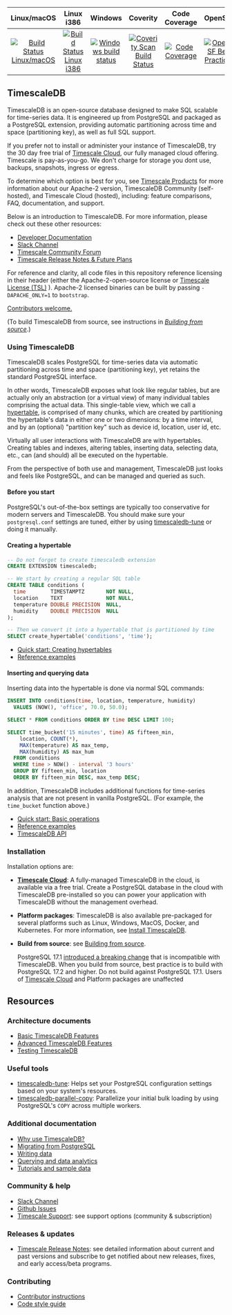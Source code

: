 |Linux/macOS|Linux i386|Windows|Coverity|Code Coverage|OpenSSF|
|:---:|:---:|:---:|:---:|:---:|:---:|
|[![Build Status Linux/macOS](https://github.com/timescale/timescaledb/actions/workflows/linux-build-and-test.yaml/badge.svg?branch=main&event=schedule)](https://github.com/timescale/timescaledb/actions/workflows/linux-build-and-test.yaml?query=workflow%3ARegression+branch%3Amain+event%3Aschedule)|[![Build Status Linux i386](https://github.com/timescale/timescaledb/actions/workflows/linux-32bit-build-and-test.yaml/badge.svg?branch=main&event=schedule)](https://github.com/timescale/timescaledb/actions/workflows/linux-32bit-build-and-test.yaml?query=workflow%3ARegression+branch%3Amain+event%3Aschedule)|[![Windows build status](https://github.com/timescale/timescaledb/actions/workflows/windows-build-and-test.yaml/badge.svg?branch=main&event=schedule)](https://github.com/timescale/timescaledb/actions/workflows/windows-build-and-test.yaml?query=workflow%3ARegression+branch%3Amain+event%3Aschedule)|[![Coverity Scan Build Status](https://scan.coverity.com/projects/timescale-timescaledb/badge.svg)](https://scan.coverity.com/projects/timescale-timescaledb)|[![Code Coverage](https://codecov.io/gh/timescale/timescaledb/branch/main/graphs/badge.svg?branch=main)](https://codecov.io/gh/timescale/timescaledb)|[![OpenSSF Best Practices](https://www.bestpractices.dev/projects/8012/badge)](https://www.bestpractices.dev/projects/8012)|


## TimescaleDB

TimescaleDB is an open-source database designed to make SQL scalable for
time-series data.  It is engineered up from PostgreSQL and packaged as a
PostgreSQL extension, providing automatic partitioning across time and space
(partitioning key), as well as full SQL support.

If you prefer not to install or administer your instance of TimescaleDB, try the
30 day free trial of [Timescale Cloud](https://console.cloud.timescale.com/signup), our fully managed cloud offering.
Timescale is pay-as-you-go. We don't charge for storage you dont use, backups, snapshots, ingress or egress.

To determine which option is best for you, see [Timescale Products](https://tsdb.co/GitHubTimescaleProducts)
for more information about our Apache-2 version, TimescaleDB Community (self-hosted), and Timescale
Cloud (hosted), including: feature comparisons, FAQ, documentation, and support.

Below is an introduction to TimescaleDB. For more information, please check out
these other resources:
- [Developer Documentation](https://docs.timescale.com/getting-started/latest/services/)
- [Slack Channel](https://slack-login.timescale.com)
- [Timescale Community Forum](https://www.timescale.com/forum/)
- [Timescale Release Notes & Future Plans](https://tsdb.co/GitHubTimescaleDocsReleaseNotes)

For reference and clarity, all code files in this repository reference
licensing in their header (either the Apache-2-open-source license
or [Timescale License (TSL)](https://github.com/timescale/timescaledb/blob/main/tsl/LICENSE-TIMESCALE)
). Apache-2 licensed binaries can be built by passing `-DAPACHE_ONLY=1` to `bootstrap`.

[Contributors welcome.](https://github.com/timescale/timescaledb/blob/main/CONTRIBUTING.md)

(To build TimescaleDB from source, see instructions in [_Building from source_](https://github.com/timescale/timescaledb/blob/main/docs/BuildSource.md).)

### Using TimescaleDB

TimescaleDB scales PostgreSQL for time-series data via automatic
partitioning across time and space (partitioning key), yet retains
the standard PostgreSQL interface.

In other words, TimescaleDB exposes what look like regular tables, but
are actually only an
abstraction (or a virtual view) of many individual tables comprising the
actual data. This single-table view, which we call a
[hypertable](https://tsdb.co/GitHubTimescaleHypertable),
is comprised of many chunks, which are created by partitioning
the hypertable's data in either one or two dimensions: by a time
interval, and by an (optional) "partition key" such as
device id, location, user id, etc.

Virtually all user interactions with TimescaleDB are with
hypertables. Creating tables and indexes, altering tables, inserting
data, selecting data, etc., can (and should) all be executed on the
hypertable.

From the perspective of both use and management, TimescaleDB just
looks and feels like PostgreSQL, and can be managed and queried as
such.

#### Before you start

PostgreSQL's out-of-the-box settings are typically too conservative for modern
servers and TimescaleDB. You should make sure your `postgresql.conf`
settings are tuned, either by using [timescaledb-tune](https://github.com/timescale/timescaledb-tune)
or doing it manually.

#### Creating a hypertable

```sql
-- Do not forget to create timescaledb extension
CREATE EXTENSION timescaledb;

-- We start by creating a regular SQL table
CREATE TABLE conditions (
  time        TIMESTAMPTZ       NOT NULL,
  location    TEXT              NOT NULL,
  temperature DOUBLE PRECISION  NULL,
  humidity    DOUBLE PRECISION  NULL
);

-- Then we convert it into a hypertable that is partitioned by time
SELECT create_hypertable('conditions', 'time');
```

- [Quick start: Creating hypertables](https://docs.timescale.com/use-timescale/latest/hypertables/create/)
- [Reference examples](https://tsdb.co/GitHubTimescaleHypertableReference)

#### Inserting and querying data

Inserting data into the hypertable is done via normal SQL commands:

```sql
INSERT INTO conditions(time, location, temperature, humidity)
  VALUES (NOW(), 'office', 70.0, 50.0);

SELECT * FROM conditions ORDER BY time DESC LIMIT 100;

SELECT time_bucket('15 minutes', time) AS fifteen_min,
    location, COUNT(*),
    MAX(temperature) AS max_temp,
    MAX(humidity) AS max_hum
  FROM conditions
  WHERE time > NOW() - interval '3 hours'
  GROUP BY fifteen_min, location
  ORDER BY fifteen_min DESC, max_temp DESC;
```

In addition, TimescaleDB includes additional functions for time-series
analysis that are not present in vanilla PostgreSQL. (For example, the `time_bucket` function above.)

- [Quick start: Basic operations](https://tsdb.co/GitHubTimescaleBasicOperations)
- [Reference examples](https://tsdb.co/GitHubTimescaleWriteData)
- [TimescaleDB API](https://tsdb.co/GitHubTimescaleAPI)

### Installation

Installation options are:

- **[Timescale Cloud](https://tsdb.co/GitHubTimescale)**: A fully-managed TimescaleDB in the cloud, is
  available via a free trial. Create a PostgreSQL database in the cloud with TimescaleDB pre-installed
  so you can power your application with TimescaleDB without the management overhead.

- **Platform packages**: TimescaleDB is also available pre-packaged for several platforms such as
  Linux, Windows, MacOS, Docker, and Kubernetes. For more information, see [Install TimescaleDB](https://docs.timescale.com/self-hosted/latest/install/).

- **Build from source**: see [Building from source](https://github.com/timescale/timescaledb/blob/main/docs/BuildSource.md).

  PostgreSQL 17.1 [introduced a breaking change][postgres-breaking-change] that is incompatible with TimescaleDB. When you
  build from source, best practice is to build with PostgreSQL 17.2 and higher. Do not build against PostgreSQL 17.1.
  Users of  [Timescale Cloud](https://console.cloud.timescale.com/) and Platform packages are unaffected

## Resources

### Architecture documents

- [Basic TimescaleDB Features](tsl/README.md)
- [Advanced TimescaleDB Features](tsl/README.md)
- [Testing TimescaleDB](test/README.md)

### Useful tools

- [timescaledb-tune](https://github.com/timescale/timescaledb-tune): Helps
set your PostgreSQL configuration settings based on your system's resources.
- [timescaledb-parallel-copy](https://github.com/timescale/timescaledb-parallel-copy):
Parallelize your initial bulk loading by using PostgreSQL's `COPY` across
multiple workers.

### Additional documentation

- [Why use TimescaleDB?](https://tsdb.co/GitHubTimescaleIntro)
- [Migrating from PostgreSQL](https://docs.timescale.com/migrate/latest/)
- [Writing data](https://tsdb.co/GitHubTimescaleWriteData)
- [Querying and data analytics](https://tsdb.co/GitHubTimescaleReadData)
- [Tutorials and sample data](https://tsdb.co/GitHubTimescaleTutorials)

### Community & help

- [Slack Channel](https://slack.timescale.com)
- [Github Issues](https://github.com/timescale/timescaledb/issues)
- [Timescale Support](https://tsdb.co/GitHubTimescaleSupport): see support options (community & subscription)

### Releases & updates

 - [Timescale Release Notes](https://tsdb.co/GitHubTimescaleDocsReleaseNotes): see detailed information about current and past
   versions and subscribe to get
   notified about new releases, fixes, and early access/beta programs.

### Contributing

- [Contributor instructions](https://github.com/timescale/timescaledb/blob/main/CONTRIBUTING.md)
- [Code style guide](https://github.com/timescale/timescaledb/blob/main/docs/StyleGuide.md)

[postgres-breaking-change]: https://www.postgresql.org/about/news/postgresql-172-166-1510-1415-1318-and-1222-released-2965/
